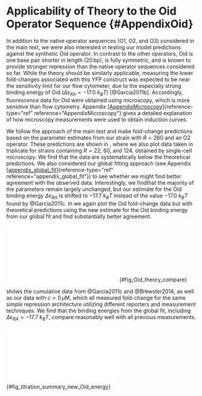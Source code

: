 Applicability of Theory to the Oid Operator Sequence {#AppendixOid}
====================================================

In addition to the native operator sequences (O1, O2, and O3) considered
in the main text, we were also interested in testing our model
predictions against the synthetic Oid operator. In contrast to the other
operators, Oid is one base pair shorter in length ($20\,\text{bp}$), is
fully symmetric, and is known to provide stronger repression than the
native operator sequences considered so far. While the theory should be
similarly applicable, measuring the lower fold-changes associated with
this YFP construct was expected to be near the sensitivity limit for our
flow cytometer, due to the especially strong binding energy of Oid
($\Delta
\varepsilon_{RA}=-17.0 ~k_BT$) [@Garcia2011b]. Accordingly, fluorescence
data for Oid were obtained using microscopy, which is more sensitive
than flow cytometry. Appendix
[\[AppendixMicroscopy\]](#AppendixMicroscopy){reference-type="ref"
reference="AppendixMicroscopy"} gives a detailed explanation of how
microscopy measurements were used to obtain induction curves.

We follow the approach of the main text and make fold-change predictions
based on the parameter estimates from our strain with $R=260$ and an O2
operator. These predictions are shown in , where we also plot data taken
in triplicate for strains containing $R= 22$, 60, and 124, obtained by
single-cell microscopy. We find that the data are systematically below
the theoretical predictions. We also considered our global fitting
approach (see Appendix
[\[appendix_global_fit\]](#appendix_global_fit){reference-type="ref"
reference="appendix_global_fit"}) to see whether we might find better
agreement with the observed data. Interestingly, we findthat the
majority of the parameters remain largely unchanged, but our estimate
for the Oid binding energy $\Delta \varepsilon_{RA}$ is shifted to
$-17.7~k_BT$ instead of the value $-17.0~k_BT$ found by @Garcia2011c. In
we again plot the Oid fold-change data but with theoretical predictions
using the new estimate for the Oid binding energy from our global fit
and find substantially better agreement.

![**Predictions of fold-change for strains with an Oid binding sequence
versus experimental measurements with different repressor copy
numbers.** Experimental data is plotted against the parameter-free
predictions that are based on our fit to the O2 strain with $R=260$.
Here we use the previously measured binding energy
$\Delta\varepsilon_{RA}=-17.0~k_BT$ [@Garcia2011c]. The same experimental
data is plotted against the best-fit parameters using the complete O1,
O2, O3, and Oid data sets to infer $K_A$, $K_I$, repressor copy numbers,
and the binding energies of all operators (see Appendix
[\[appendix_global_fit\]](#appendix_global_fit){reference-type="ref"
reference="appendix_global_fit"}). Here the major difference in the
inferred parameters is a shift in the binding energy for Oid from
$\Delta\varepsilon_{RA}=-17.0~k_BT$ to
$\Delta\varepsilon_{RA}=-17.7~k_BT$, which now shows agreement between
the theoretical predictions and experimental data. Shaded regions from
the theoretical curves denote the 95% credible region. These are
narrower in Panel because the inference of parameters was performed with
much more data, and hence the best-fit values are more tightly
constrained. Individual data points are shown due to the small number of
replicates. The dashed lines at 0 IPTG indicate a linear scale, whereas
solid lines represent a log
scale.](SI_figs/figS21.pdf){#fig_Oid_theory_compare}

shows the cumulative data from @Garcia2011c and @Brewster2014, as well as
our data with $c=0 \, \mu \text{M}$, which all measured fold-change for
the same simple repression architecture utilizing different reporters
and measurement techniques. We find that the binding energies from the
global fit, including $\Delta \varepsilon_{RA}=-17.7~k_BT$, compare
reasonably well with all previous measurements.

![**Comparison of fold-change predictions based on binding energies from
Garcia and Phillips and those inferred from this work.** Fold-change
curves for the different repressor-DNA binding energies
$\Delta\varepsilon_{RA}$ are plotted as a function of repressor copy
number when IPTG concentration $c=0$. Solid curves use the binding
energies determined from @Garcia2011c, while the dashed curves use the
inferred binding energies we obtained when performing a global fit of
$K_A$, $K_I$, repressor copy numbers, and the binding energies using all
available data from our work. Fold-change measurements from our
experiments (outlined circles) @Garcia2011c (solid circles), and
@Brewster2014 (diamonds) show that the small shifts in binding energy
that we infer are still in agreement with prior data. Note that only a
single flow cytometry data point is shown for Oid from this study, since
the $R=60$ and $R=124$ curves from had extremely low fold-change in the
absence of inducer ($c=0$) so as to be indistinguishable from
autofluorescence, and in fact their fold-change values in this limit
were negative and hence do not appear on this
plot.](SI_figs/figS22.pdf){#fig_titration_summary_new_Oid_energy}
